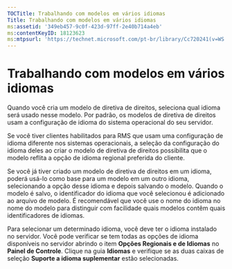 ```yaml
---
TOCTitle: Trabalhando com modelos em vários idiomas
Title: Trabalhando com modelos em vários idiomas
ms:assetid: '349eb457-9c0f-423d-97ff-2e40b714a4eb'
ms:contentKeyID: 18123623
ms:mtpsurl: 'https://technet.microsoft.com/pt-br/library/Cc720241(v=WS.10)'
---
```


Trabalhando com modelos em vários idiomas
=========================================

Quando você cria um modelo de diretiva de direitos, seleciona qual idioma será usado nesse modelo. Por padrão, os modelos de diretiva de direitos usam a configuração de idioma do sistema operacional do seu servidor.

Se você tiver clientes habilitados para RMS que usam uma configuração de idioma diferente nos sistemas operacionais, a seleção da configuração do idioma deles ao criar o modelo de diretiva de direitos possibilita que o modelo reflita a opção de idioma regional preferida do cliente.

Se você já tiver criado um modelo de diretiva de direitos em um idioma, poderá usá-lo como base para um modelo em um outro idioma, selecionando a opção desse idioma e depois salvando o modelo. Quando o modelo é salvo, o identificador do idioma que você selecionou é adicionado ao arquivo de modelo. É recomendável que você use o nome do idioma no nome do modelo para distinguir com facilidade quais modelos contêm quais identificadores de idiomas.

Para selecionar um determinado idioma, você deve ter o idioma instalado no servidor. Você pode verificar se tem todas as opções de idioma disponíveis no servidor abrindo o item **Opções Regionais e de Idiomas** no **Painel de Controle**. Clique na guia **Idiomas** e verifique se as duas caixas de seleção **Suporte a idioma suplementar** estão selecionadas.

